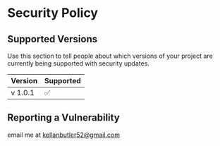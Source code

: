 # Security Policy

## Supported Versions

Use this section to tell people about which versions of your project are
currently being supported with security updates.

| Version | Supported          |
| ------- | ------------------ |
| v 1.0.1   | :white_check_mark: |


## Reporting a Vulnerability

email me at kellanbutler52@gmail.com
